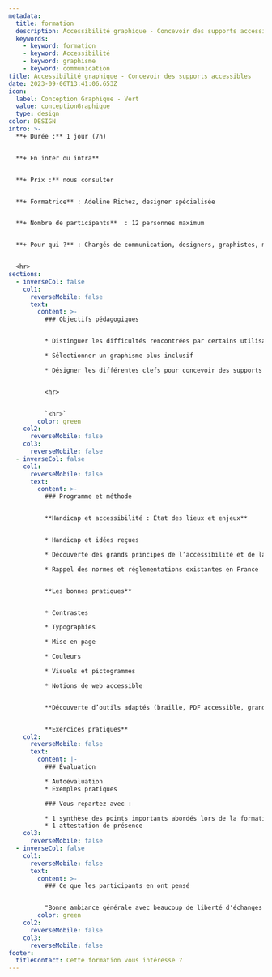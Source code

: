 ```yaml
---
metadata:
  title: formation
  description: Accessibilité graphique - Concevoir des supports accessibles
  keywords:
    - keyword: formation
    - keyword: Accessibilité
    - keyword: graphisme
    - keyword: communication
title: Accessibilité graphique - Concevoir des supports accessibles
date: 2023-09-06T13:41:06.653Z
icon:
  label: Conception Graphique - Vert
  value: conceptionGraphique
  type: design
color: DESIGN
intro: >-
  **+ Durée :** 1 jour (7h)


  **+﻿ En inter ou intra**


  **+﻿ Prix :** nous consulter


  **+ Formatrice** : Adeline Richez, designer spécialisée


  **+ Nombre de participants**  : 12 personnes maximum


  **+ Pour qui ?** : Chargés de communication, designers, graphistes, maquettistes, référent handicap, service technique, service du patrimoine, chargés de médiation culturelle.


  <﻿hr>
sections:
  - inverseCol: false
    col1:
      reverseMobile: false
      text:
        content: >-
          ### Objectifs pédagogiques


          * Distinguer les difficultés rencontrées par certains utilisateurs

          * Sélectionner un graphisme plus inclusif

          * Désigner les différentes clefs pour concevoir des supports accessibles


          <﻿hr>


          `<h﻿r>`
        color: green
    col2:
      reverseMobile: false
    col3:
      reverseMobile: false
  - inverseCol: false
    col1:
      reverseMobile: false
      text:
        content: >-
          ### Programme et méthode


          **Handicap et accessibilité : État des lieux et enjeux**


          * Handicap et idées reçues

          * Découverte des grands principes de l’accessibilité et de la conception universelle (Design For All).

          * Rappel des normes et réglementations existantes en France


          **Les bonnes pratiques**


          * Contrastes

          * Typographies

          * Mise en page

          * Couleurs

          * Visuels et pictogrammes

          * Notions de web accessible


          **Découverte d’outils adaptés (braille, PDF accessible, grands caractères...)**


          **Exercices pratiques**
    col2:
      reverseMobile: false
      text:
        content: |-
          ### Évaluation

          * Autoévaluation
          * Exemples pratiques

          ### Vous repartez avec : 

          * 1 synthèse des points importants abordés lors de la formation
          * 1 attestation de présence
    col3:
      reverseMobile: false
  - inverseCol: false
    col1:
      reverseMobile: false
      text:
        content: >-
          ### C﻿e que les participants en ont pensé


          "﻿Bonne ambiance générale avec beaucoup de liberté d'échanges sur les différentes thématiques. Les exercices pratiques et les analyses de cas concrets intéressants pour la prise de conscience."
        color: green
    col2:
      reverseMobile: false
    col3:
      reverseMobile: false
footer:
  titleContact: Cette formation vous intéresse ?
---
```

